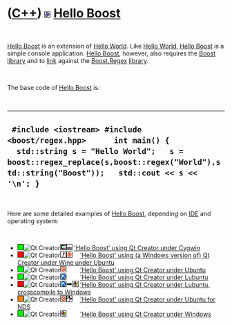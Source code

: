 



 

 

 

 

 

([C++](Cpp.md)) ![Boost](PicBoost.png) [Hello Boost](CppHelloBoost.md)
========================================================================

 

[Hello Boost](CppHelloBoost.md) is an extension of [Hello
World](CppHelloWorld.md). Like [Hello World](CppHelloWorld.md), [Hello
Boost](CppHelloBoost.md) is a simple console application. [Hello
Boost](CppHelloBoost.md), however, also requires the
[Boost](CppBoost.md) [library](CppLibrary.md) and to
[link](CppLink.md) against the [Boost.Regex](CppRegex.md)
[library](CppLibrary.md).

 

The base code of [Hello Boost](CppHelloBoost.md) is:

 

  ------------------------------------------------------------------------------------------------------------------------------------------------------------------------------------------------------------
  ` #include <iostream> #include <boost/regex.hpp>      int main() {   std::string s = "Hello World";   s = boost::regex_replace(s,boost::regex("World"),std::string("Boost"));   std::cout << s << '\n'; }`
  ------------------------------------------------------------------------------------------------------------------------------------------------------------------------------------------------------------

 

Here are some detailed examples of [Hello Boost](CppHelloBoost.md),
depending on [IDE](CppIde.md) and operating system:

 

-   ![OKAY](PicGreen.png)![Qt
    Creator](PicQtCreator.png)![Cygwin](PicCygwin.png)![Desktop](PicDesktop.png)
    ['Hello Boost' using Qt Creator under
    Cygwin](CppHelloBoostQtCreatorCygwin.md)
-   ![FAIL](PicRed.png)![Qt
    Creator](PicQtCreator.png)![Wine](PicWine.png)![Ubuntu](PicUbuntu.png)![
    ](PicSpacer.png) ['Hello Boost' using (a Windows version of) Qt
    Creator under Wine under
    Ubuntu](CppHelloBoostQtCreatorWineUbuntu.md)
-   ![OKAY](PicGreen.png)![Qt
    Creator](PicQtCreator.png)![Ubuntu](PicUbuntu.png)![
    ](PicSpacer.png)![ ](PicSpacer.png) ['Hello Boost' using Qt Creator
    under Ubuntu](CppHelloBoostQtCreatorUbuntu.md)
-   ![OKAY](PicGreen.png)![Qt
    Creator](PicQtCreator.png)![Lubuntu](PicLubuntu.png)![
    ](PicSpacer.png)![ ](PicSpacer.png) ['Hello Boost' using Qt Creator
    under Lubuntu](CppHelloBoostQtCreatorLubuntu.md)
-   ![OKAY](PicRed.png)![Qt
    Creator](PicQtCreator.png)![Lubuntu](PicLubuntu.png)![to](PicTo.png)![Windows](PicWindows.png)
    ['Hello Boost' using Qt Creator under Lubuntu, crosscompile to
    Windows](CppHelloBoostQtCreatorLubuntuToWindows.md)
-   ![?FAIL](PicOrange.png)![Qt
    Creator](PicQtCreator.png)![Ubuntu](PicUbuntu.png)![NDS](PicNds.png)![
    ](PicSpacer.png) ['Hello Boost' using Qt Creator under Ubuntu for
    NDS](CppHelloBoostQtCreatorUbuntuNds.md)
-   ![OKAY](PicGreen.png)![Qt
    Creator](PicQtCreator.png)![Windows](PicWindows.png)![
    ](PicSpacer.png)![ ](PicSpacer.png) ['Hello Boost' using Qt Creator
    under Windows](CppHelloBoostQtCreatorWindows.md)

 

 

 

 

 





 



